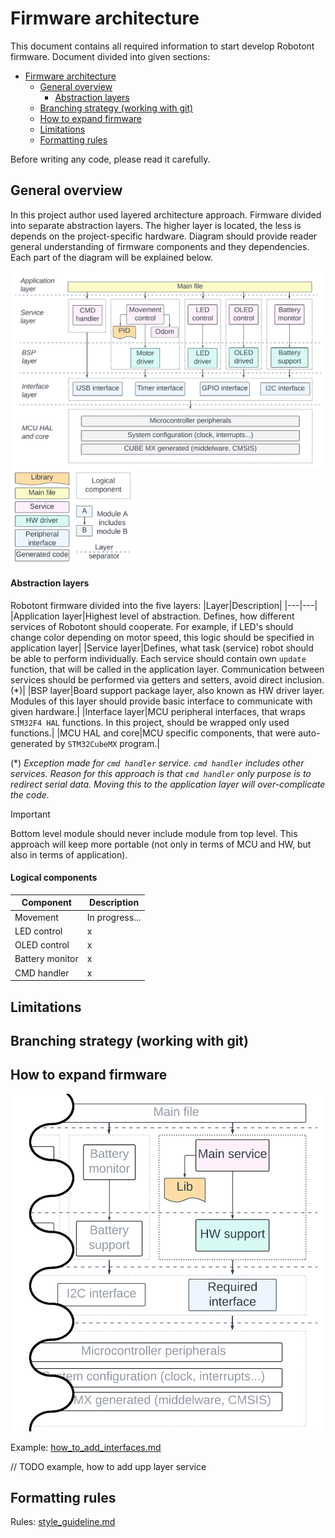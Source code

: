 # Firmware architecture

This document contains all required information to start develop Robotont firmware.
Document divided into given sections:

- [Firmware architecture](#firmware-architecture)
  * [General overview](#general-overview)
      - [Abstraction layers](#abstraction-layers)
  * [Branching strategy (working with git)](#branching-strategy--working-with-git-)
  * [How to expand firmware](#how-to-expand-firmware)
  * [Limitations](#limitations)
  * [Formatting rules](#formatting-rules)

Before writing any code, please read it carefully. 

## General overview

In this project author used layered architecture approach. Firmware divided into separate abstraction layers. The higher layer is located, the less is depends on the project-specific hardware. Diagram should provide reader general understanding of firmware components and they dependencies. </br>
Each part of the diagram will be explained below.

<p float="left">
  <img align="top" src=".images/fw_architecture.png" width="600" />
  <img align="top" src=".images/fw_architecture_legend.png" width="200" /> 
</p>

#### Abstraction layers

Robotont firmware divided into the five layers:
|Layer|Description|
|---|---|
|Application layer|Highest level of abstraction. Defines, how different services of Robotont should cooperate. For example, if LED's should change color depending on motor speed, this logic should be specified in application layer|
|Service layer|Defines, what task (service) robot should be able to perform individually. Each service should contain own `update` function, that will be called in the application layer. Communication between services should be performed via getters and setters, avoid direct inclusion. (\*)|
|BSP layer|Board support package layer, also known as HW driver layer. Modules of this layer should provide basic interface to communicate with given hardware.|
|Interface layer|MCU peripheral interfaces, that wraps `STM32F4 HAL` functions. In this project, should be wrapped only used functions.|
|MCU HAL and core|MCU specific components, that were auto-generated by `STM32CubeMX` program.|

(\*) *Exception made for `cmd handler` service. `cmd handler` includes other services. Reason for this approach is that `cmd handler` only purpose is to redirect serial data. Moving this to the application layer will over-complicate the code.*

> [!IMPORTANT]  
> Bottom level module should never include module from top level. This approach will keep more portable (not only in terms of MCU and HW, but also in terms of application).

#### Logical components

|Component|Description|
|---|---|
|Movement| In progress...|
|LED control|x|
|OLED control|x|
|Battery monitor|x|
|CMD handler|x|


## Limitations


## Branching strategy (working with git)


## How to expand firmware

<img src=".images/fw_architecture_extend.png" width="800">

Example: [how_to_add_interfaces.md](./how_to_add_interfaces.md)

// TODO example, how to add upp layer service


## Formatting rules

Rules: [style_guideline.md](./how_to_add_interfaces.md)
